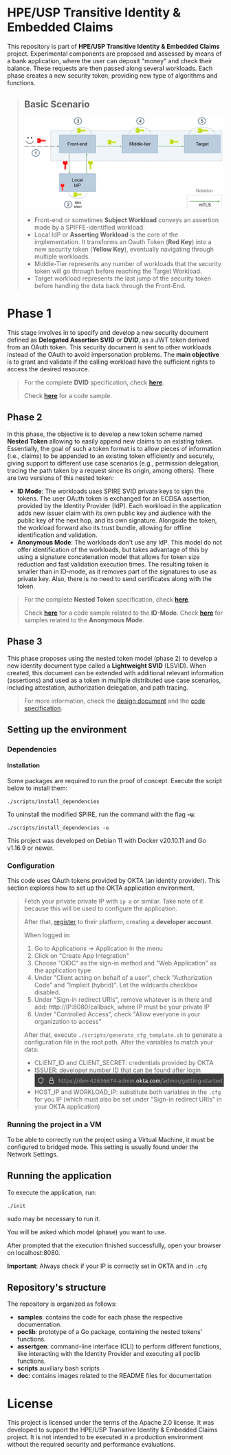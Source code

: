 # HPE/USP Transitive Identity & Embedded Claims

This repository is part of **HPE/USP Transitive Identity & Embedded Claims** project. Experimental components are proposed and assessed by means of a bank application, where the user can deposit "money" and check their balance. These requests are then passed along several workloads. Each phase creates a new security token, providing new type of algorithms and functions.

> ## Basic Scenario
> ![Basic Scenario](./doc/basicscenario.jpg)
>
> - Front-end or sometimes **Subject Workload** conveys an assertion made by a
SPIFFE-identified workload.
> - Local IdP or **Asserting Workload** is the core of the implementation. It transforms an Oauth Token (**Red Key**) into a new security token (**Yellow Key**), eventually navigating through multiple workloads.
> - Middle-Tier represents any number of workloads that the security token will go through before reaching the Target Workload.
> - Target workload represents the last jump of the security token before handling the data back through the Front-End.

# Phase 1
This stage involves in to specify and develop a new security document defined as **Delegated Assertion SVID** or **DVID**, as a JWT token derived from an OAuth token. This security document is sent to other workloads instead of the OAuth to avoid impersonation problems. The **main objective** is to grant and validate if the calling workload have the sufficient rights to access the desired resource.

>For the complete **DVID** specification, check [**here**](https://docs.google.com/document/d/1fH8XkOKGXGrWy9uk-JXZbyksHejZ2CfB7h6YXetqG_w).
>
>Check [**here**](https://github.com/HPE-USP-SPIRE/signed-assertions/tree/main/samples/SVID-NG) for a code sample.


## Phase 2

In this phase, the objective is to develop a new token scheme named **Nested Token** allowing to easily append new claims to an existing token. Essentially, the goal of such a token format is to allow pieces of information (i.e., claims) to be appended to an existing token efficiently and securely, giving support to different use case scenarios (e.g., permission delegation, tracing the path taken by a request since its origin, among others). There are two versions of this nested token:

- **ID Mode**: The workloads uses SPIRE SVID private keys to sign the tokens. The user OAuth token is exchanged for an ECDSA assertion, provided by the Identity Provider (IdP). Each workload in the application adds new issuer claim with its own public key and audience with the public key of the next hop, and its own signature. Alongside the token, the workload forward also its trust bundle, allowing for offline identification and validation.
- **Anonymous Mode**: The workloads don't use any IdP. This model do not offer identification of the workloads, but takes advantage of this by using a signature concatenation model that allows for token size reduction and fast validation execution times. The resulting token is smaller than in ID-mode, as it removes part of the signatures to use as private key. Also, there is no need to send certificates along with the token.


> For the complete **Nested Token** specification, check [**here**](https://docs.google.com/document/d/1nQYV4wf8wiogpxboIVbwtFZyZjLNRejyguHoGZIZLQM).
>
> Check [**here**](https://github.com/HPE-USP-SPIRE/signed-assertions/tree/main/samples/IDMode) for a code sample related to the **ID-Mode**.
> Check [**here**](https://github.com/HPE-USP-SPIRE/signed-assertions/tree/main/samples/anonymousMode) for samples related to the **Anonymous Mode**.


## Phase 3

This phase proposes using the nested token model (phase 2) to develop a new identity document type called a **Lightweight SVID** (LSVID). When created, this document can be extended with additional relevant information (assertions) and used as a token in multiple distributed use case scenarios, including attestation, authorization delegation, and path tracing.

> For more information, check the [design document](https://docs.google.com/document/d/15rfAkzNTQa1ycs-fn9hyIYV5HbznPBsxB-f0vxhNJ24) and the [code specification](https://github.com/HPE-USP-SPIRE/signed-assertions/tree/main/samples/phase3).

## Setting up the environment

### Dependencies

#### Installation
Some packages are required to run the proof of concept. Execute the script below to install them:

```
./scripts/install_dependencies
```
To uninstall the modified SPIRE, run the command with the flag **-u**:

```
./scripts/install_dependencies -u
```

This project was developed on Debian 11 with Docker v20.10.11 and Go v1.16.9 or newer.

### Configuration

This code uses OAuth tokens provided by OKTA (an identity provider). This section explores how to set up the OKTA application environment.

>Fetch your private private IP with ```ip a``` or similar. Take note of it because this will be used to configure the application.
>
>After that, [register](https://developer.okta.com/signup/) to their platform, creating a **developer account**.
>
>When logged in:
>
>1. Go to Applications -> Application in the menu
>2. Click on "Create App Integration"
>3. Choose "OIDC" as the sign-in method and "Web Application" as the application type
>4. Under "Client acting on behalf of a user", check "Authorization Code" and "Implicit (hybrid)". Let the wildcards checkbox disabled.
>5. Under "Sign-in redirect URIs", remove whatever is in there and add: http://IP:8080/callback, where IP must be your private IP
>6. Under "Controlled Access", check "Allow everyone in your organization to access"
>
>After that, execute ```./scripts/generate_cfg_template.sh``` to generate a configuration file in the root path. Alter the variables to match your data:
>
>- CLIENT_ID and CLIENT_SECRET: credentials provided by OKTA
>- ISSUER: developer number ID that can be found after login
>![OKTA DEVELOPER ID](./doc/okta-example.png)
>- HOST_IP and WORKLOAD_IP: substitute both variables in the `.cfg` for you IP (which must also be set under "Sign-in redirect URIs" in your OKTA application)

### Running the project in a VM

To be able to correctly run the project using a Virtual Machine, it must be configured to bridged mode. This setting is usually found under the Network Settings.

## Running the application

To execute the application, run:

```
./init
```

sudo may be necessary to run it. 

You will be asked which model (phase) you want to use.

After prompted that the execution finished successfully, open your browser on localhost:8080.

**Important**: Always check if your IP is correctly set in OKTA and in `.cfg`

## Repository's structure

The repository is organized as follows:

- **samples**: contains the code for each phase the respective documentation.
- **poclib**: prototype of a Go package, containing the nested tokens' functions.
- **assertgen**: command-line interface (CLI) to perform different functions, like interacting with the Identity Provider and executing all poclib functions.
- **scripts** auxiliary bash scripts
- **doc**: contains images related to the README files for documentation

# License

This project is licensed under the terms of the Apache 2.0 license. It was developed to support the HPE/USP Transitive Identity & Embedded Claims project. It is not intended to be executed in a production environment without the required security and performance evaluations.
